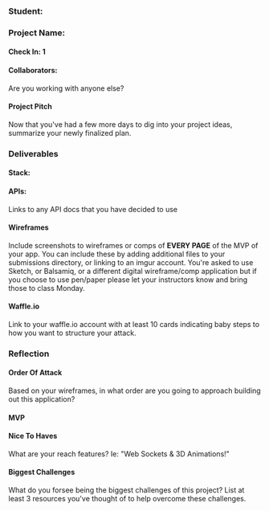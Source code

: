 ### Student:

### Project Name:  

#### Check In: 1  

#### Collaborators:  
Are you working with anyone else?

#### Project Pitch  
Now that you've had a few more days to dig into your project ideas, summarize your newly finalized plan.

### Deliverables  

#### Stack:

#### APIs:  
Links to any API docs that you have decided to use

#### Wireframes  
Include screenshots to wireframes or comps of **EVERY PAGE** of the MVP of your app. You can include these by adding additional files to your submissions directory, or linking to an imgur account. You're asked to use Sketch, or Balsamiq, or a different digital wireframe/comp application but if you choose to use pen/paper please let your instructors know and bring those to class Monday.  

#### Waffle.io
Link to your waffle.io account with at least 10 cards indicating baby steps to how you want to structure your attack.  

### Reflection  

#### Order Of Attack  
Based on your wireframes, in what order are you going to approach building out this application?

#### MVP

#### Nice To Haves   
What are your reach features? Ie: "Web Sockets & 3D Animations!"

#### Biggest Challenges  
What do you forsee being the biggest challenges of this project? List at least 3 resources you've thought of to help overcome these challenges.
